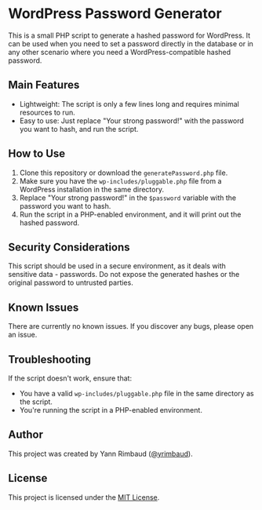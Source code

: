 # WordPress Password Generator

This is a small PHP script to generate a hashed password for WordPress. It can be used when you need to set a password directly in the database or in any other scenario where you need a WordPress-compatible hashed password.

## Main Features
- Lightweight: The script is only a few lines long and requires minimal resources to run.
- Easy to use: Just replace "Your strong password!" with the password you want to hash, and run the script.

## How to Use
1. Clone this repository or download the `generatePassword.php` file.
2. Make sure you have the `wp-includes/pluggable.php` file from a WordPress installation in the same directory.
3. Replace "Your strong password!" in the `$password` variable with the password you want to hash.
4. Run the script in a PHP-enabled environment, and it will print out the hashed password.

## Security Considerations
This script should be used in a secure environment, as it deals with sensitive data - passwords. Do not expose the generated hashes or the original password to untrusted parties.

## Known Issues
There are currently no known issues. If you discover any bugs, please open an issue.

## Troubleshooting
If the script doesn't work, ensure that:
- You have a valid `wp-includes/pluggable.php` file in the same directory as the script.
- You're running the script in a PHP-enabled environment.

## Author
This project was created by Yann Rimbaud ([@yrimbaud](https://github.com/yrimbaud)).

## License
This project is licensed under the [MIT License](https://opensource.org/licenses/MIT).
